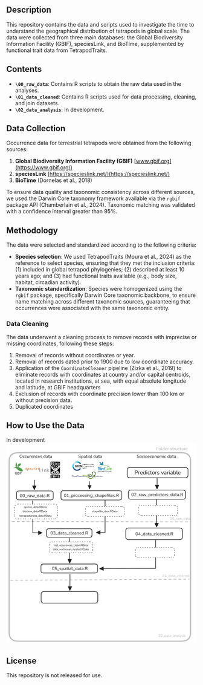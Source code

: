 ## Description
This repository contains the data and scripts used to investigate the time to understand the geographical distribution of tetrapods in global scale. The data were collected from three main databases: the Global Biodiversity Information Facility (GBIF), speciesLink, and BioTime, supplemented by functional trait data from TetrapodTraits.

## Contents
- **`\00_raw_data`**: Contains R scripts to obtain the raw data used in the analyses.
- **`\01_data_cleaned`**: Contains R scripts used for data processing, cleaning, and join datasets.
- **`\02_data_analysis`**: In development.

## Data Collection
Occurrence data for terrestrial tetrapods were obtained from the following sources:
1. **Global Biodiversity Information Facility (GBIF)** [www.gbif.org](https://www.gbif.org/)
2. **speciesLink** [https://specieslink.net/](https://specieslink.net/)
3. **BioTime** (Dornelas et al., 2018)

To ensure data quality and taxonomic consistency across different sources, we used the Darwin Core taxonomy framework available via the `rgbif` package API (Chamberlain et al., 2024). Taxonomic matching was validated with a confidence interval greater than 95%.

## Methodology
The data were selected and standardized according to the following criteria:
- **Species selection**: We used TetrapodTraits (Moura et al., 2024) as the reference to select species, ensuring that they met the inclusion criteria: (1) included in global tetrapod phylogenies; (2) described at least 10 years ago; and (3) had functional traits available (e.g., body size, habitat, circadian activity).
- **Taxonomic standardization**: Species were homogenized using the `rgbif` package, specifically Darwin Core taxonomic backbone, to ensure name matching across different taxonomic sources, guaranteeing that occurrences were associated with the same taxonomic entity.
  
### Data Cleaning
The data underwent a cleaning process to remove records with imprecise or missing coordinates, following these steps:
1. Removal of records without coordinates or year.
2. Removal of records dated prior to 1900 due to low coordinate accuracy.
3. Application of the `CoordinateCleaner` pipeline (Zizka et al., 2019) to eliminate records with coordinates at country and/or capital centroids, located in research institutions, at sea, with equal absolute longitude and latitude, at GBIF headquarters
4. Exclusion of records with coordinate precision lower than 100 km or without precision data.
5. Duplicated coordinates

## How to Use the Data
In development
![](Figures/visual_workflow.png)

## License
This repository is not released for use. 
